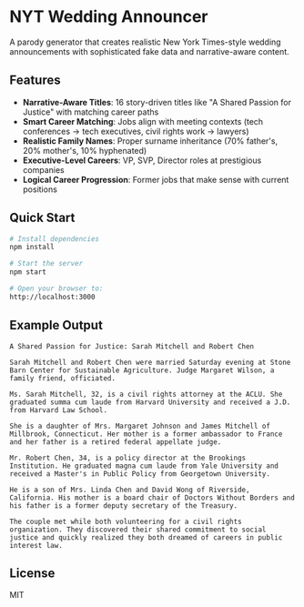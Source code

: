 # NYT Wedding Announcer

A parody generator that creates realistic New York Times-style wedding announcements with sophisticated fake data and narrative-aware content.

## Features

- **Narrative-Aware Titles**: 16 story-driven titles like "A Shared Passion for Justice" with matching career paths
- **Smart Career Matching**: Jobs align with meeting contexts (tech conferences → tech executives, civil rights work → lawyers)
- **Realistic Family Names**: Proper surname inheritance (70% father's, 20% mother's, 10% hyphenated)
- **Executive-Level Careers**: VP, SVP, Director roles at prestigious companies
- **Logical Career Progression**: Former jobs that make sense with current positions

## Quick Start

```bash
# Install dependencies
npm install

# Start the server
npm start

# Open your browser to:
http://localhost:3000
```

## Example Output

```
A Shared Passion for Justice: Sarah Mitchell and Robert Chen

Sarah Mitchell and Robert Chen were married Saturday evening at Stone Barn Center for Sustainable Agriculture. Judge Margaret Wilson, a family friend, officiated.

Ms. Sarah Mitchell, 32, is a civil rights attorney at the ACLU. She graduated summa cum laude from Harvard University and received a J.D. from Harvard Law School.

She is a daughter of Mrs. Margaret Johnson and James Mitchell of Millbrook, Connecticut. Her mother is a former ambassador to France and her father is a retired federal appellate judge.

Mr. Robert Chen, 34, is a policy director at the Brookings Institution. He graduated magna cum laude from Yale University and received a Master's in Public Policy from Georgetown University.

He is a son of Mrs. Linda Chen and David Wong of Riverside, California. His mother is a board chair of Doctors Without Borders and his father is a former deputy secretary of the Treasury.

The couple met while both volunteering for a civil rights organization. They discovered their shared commitment to social justice and quickly realized they both dreamed of careers in public interest law.
```

## License

MIT